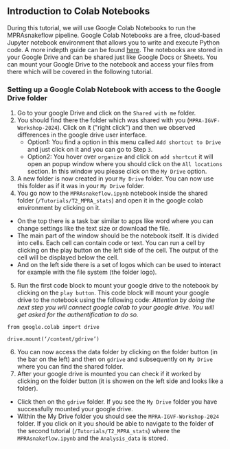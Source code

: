 ## Introduction to Colab Notebooks
During this tutorial, we will use Google Colab Notebooks to run the MPRAsnakeflow pipeline. Google Colab Notebooks are a free, cloud-based Jupyter notebook environment that allows you to write and execute Python code. A more indepth guide can be found [here](https://jupyter-notebook-beginner-guide.readthedocs.io/en/latest/what_is_jupyter.html). The notebooks are stored in your Google Drive and can be shared just like Google Docs or Sheets. You can mount your Google Drive to the notebook and access your files from there which will be covered in the following tutorial. 

### Setting up a Google Colab Notebook with access to the Google Drive folder
1. Go to your google Drive and click on the `Shared with me` folder.
2. You should find there the folder which was shared with you (`MPRA-IGVF-Workshop-2024`). Click on it ("right click") and then we observed differences in the google drive user interface.
   - Option1: You find a option in this menu called `Add shortcut to Drive` and just click on it and you can go to Step `3`.
   - Option2: You hover over `organize` and click on `add shortcut` it will open an popup window where you should click on the `All locations` section. In this window you please click on the `My Drive` option.  
3. A new folder is now created in your `My Drive` folder. You can now use this folder as if it was in your `My Drive` folder.
4. You go now to the `MPRAsnakeflow.ipynb` notebook inside the shared folder (`/Tutorials/T2_MPRA_stats`) and open it in the google colab environment by clicking on it.
- On the top there is a task bar similar to apps like word where you can change settings like the text size or download the file.
- The main part of the window should be the notebook itself. It is divided into cells. Each cell can contain code or text. You can run a cell by clicking on the play button on the left side of the cell. The output of the cell will be displayed below the cell.
- And on the left side there is a set of logos which can be used to interact for example with the file system (the folder logo).
5. Run the first code block to mount your google drive to the notebook by clicking on the `play button`. This code block will mount your google drive to the notebook using the following code: *Attention by doing the next step you will connect google colab to your google drive. You will get asked for the authentification to do so.*
```
from google.colab import drive

drive.mount(‘/content/gdrive’)
```
6. You can now access the data folder by clicking on the folder button (in the bar on the left) and then on `gdrive` and subsequently on `My Drive` where you can find the shared folder.
7. After your google drive is mounted you can check if it worked by clicking on the folder button (it is showen on the left side and looks like a folder). 
- Click then on the `gdrive` folder. If you see the `My Drive` folder you have successfully mounted your google drive.
- Within the My Drive folder you should see the `MPRA-IGVF-Workshop-2024` folder. If you click on it you should be able to navigate to the folder of the second tutorial (`/Tutorials/T2_MPRA_stats`) where the `MPRAsnakeflow.ipynb` and the `Analysis_data` is stored.
